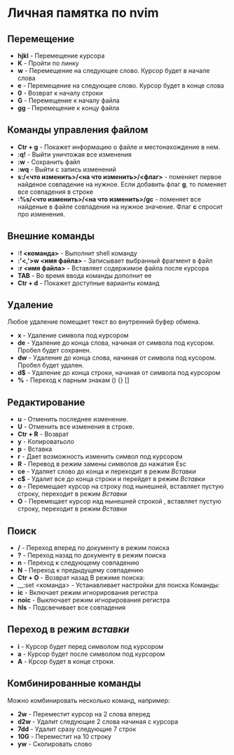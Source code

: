 # Личная памятка по nvim

## Перемещение
- __hjkl__  - Перемещение курсора
- __K__     - Пройти по линку
- __w__     - Перемещение на следующее слово. Курсор будет в начале слова
- __e__     - Перемещение на следующее слово. Курсор будет в конце слова
- __0__     - Возврат к началу строки
- __G__     - Перемещение к началу файла
- __gg__    - Перемещение к концу файла
 
## Команды управления файлом
- __Ctr + g__ - Покажет информацию о файле и местонахождение в нем.
- __:q!__   - Выйти уничтожая все изменения
- __:w__    - Сохранить файл
- __:wq__   - Выйти с запись изменений
- __s:/<что изменить>/<на что изменить>/<флаг>__ - поменяет первое найденое совпадение на нужное. Если добавить флаг __g__, то поменяет все совпадения в строке
- __:%s/<что изменить>/<на что изменить>/gc__ - поменяет все найденые в файле совпадения на нужное значение. Флаг __с__ спросит про изменения.

## Внешние команды
- __:! <команда>__ - Выполнит shell команду
- __:'<,'>w <имя файла>__ - Записывает выбранный фрагмент в файл
- __:r <имя файла>__ - Вставляет содержимое файла после курсора
- __TAB__ - Во время ввода команды дополнит ее
- __Сtr + d__ - Покажет доступные варианты команд

## Удаление
Любое удаление помещает текст во внутренний буфер обмена.

- __x__ - Удаление символа под курсором
- __de__ - Удаление до конца слова, начиная от символа под кусором. Пробел будет сохранен.
- __dw__ - Удаление до конца слова, начиная от символа под кусором. Пробел будет удален.
- __d$__ - Удаление до конца строки, начиная от символа под курсором
- __%__ - Переход к парным знакам () {} []

## Редактирование
- __u__     - Отменить последнее изменение.
- __U__     - Отменить все изменения в строке.
- __Ctr + R__ - Возврат
- __y__     - Копироватьоло
- __p__     - Вставка
- __r__     - Дает возможность изменить символ под курсором
- __R__     - Перевод в режим замены символов до нажатия Esc
- __ce__    - Удаляет слово до конца и переходит в режим _Вставки_
- __c$__    - Удалит все до конца строки и перейдет в режим _Вставки_
- __o__     - Перемещает курсор на строку под нынешней, вставляет пустую строку, переходит в режим _Вставки_
- __O__     - Перемещает курсор над нынешней строкой , вставляет пустую строку, переходит в режим _Вставки_

## Поиск
- __/__     - Переход вперед по документу в режим поиска
- __?__     - Переход назад по документу в режим поиска
- __n__     - Переход к следующему совпадению
- __N__     - Переход к предыдущему совпадению
- __Ctr + O__ - Возврат назад
В режиме поиска:
- __:set <команда> - Устанавливает настройки для поиска
Команды:
- __ic__ - Включает режим игнорирования регистра
- __noic__ - Выключает режим игнорирования регистра
- __hls__ - Подсвечивает все совпадения


## Переход в режим _вставки_
- __i__     - Курсор будет перед символом под курсором
- __a__     - Курсор будет после символом под курсором
- __A__     - Крсор будет в конце строки.

## Комбинированные команды
Можно комбинировать несколько команд, например:
- __2w__    - Переместит курсор на 2 слова вперед
- __d2w__   - Удалит следующие 2 слова начиная с курсора
- __7dd__   - Удалит сразу следующие 7 строк
- __10G__   - Переместит на 10 строку 
- __yw__    - Скопировать слово
